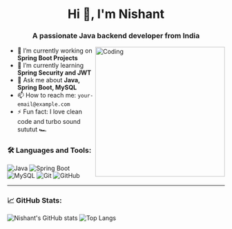 <h1 align="center">Hi 👋, I'm Nishant</h1>
<h3 align="center">A passionate Java backend developer from India</h3>

<img align="right" alt="Coding" width="300" src="https://cdn.dribbble.com/users/1162077/screenshots/3848914/media/7ed7d5ca074b48b328150e5a231e8b1f.gif">

- 🔭 I’m currently working on **Spring Boot Projects**
- 🌱 I’m currently learning **Spring Security and JWT**
- 💬 Ask me about **Java, Spring Boot, MySQL**
- 📫 How to reach me: `your-email@example.com`
- ⚡ Fun fact: I love clean code and turbo sound sututut 🏎️

### 🛠️ Languages and Tools:

![Java](https://img.shields.io/badge/Java-ED8B00?style=for-the-badge&logo=java&logoColor=white)
![Spring Boot](https://img.shields.io/badge/SpringBoot-6DB33F?style=for-the-badge&logo=spring-boot&logoColor=white)
![MySQL](https://img.shields.io/badge/MySQL-005C84?style=for-the-badge&logo=mysql&logoColor=white)
![Git](https://img.shields.io/badge/Git-F05032?style=for-the-badge&logo=git&logoColor=white)
![GitHub](https://img.shields.io/badge/GitHub-000?style=for-the-badge&logo=github&logoColor=white)

---

### 📈 GitHub Stats:

![Nishant's GitHub stats](https://github-readme-stats.vercel.app/api?username=Ni-Shant0101&show_icons=true&theme=tokyonight)
![Top Langs](https://github-readme-stats.vercel.app/api/top-langs/?username=Ni-Shant0101&layout=compact&theme=tokyonight)
